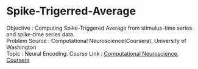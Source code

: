 # Spike-Trigerred-Average
Objective       : Computing Spike-Triggered Average from stimulus-time series and spike-time series data.</br>
Problem Source  : Computational Neuroscience(Coursera), University of Washington</br>
Topic           : Neural Encoding.
Course Link : <a href = "https://www.coursera.org/learn/computational-neuroscience">Computational Neuroscience, Coursera</a>
